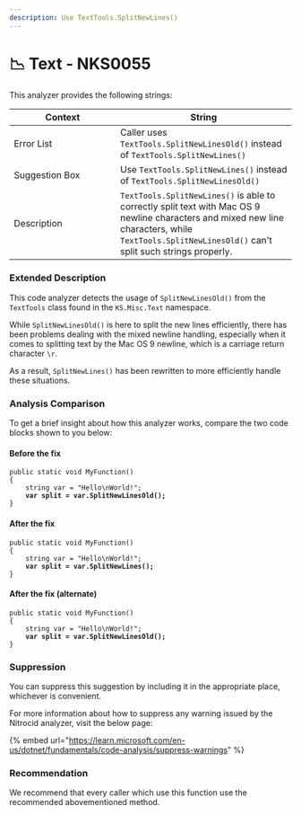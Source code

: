 ```yaml
---
description: Use TextTools.SplitNewLines()
---
```


# 📉 Text - NKS0055

This analyzer provides the following strings:

<table><thead><tr><th width="174">Context</th><th>String</th></tr></thead><tbody><tr><td>Error List</td><td>Caller uses <code>TextTools.SplitNewLinesOld()</code> instead of <code>TextTools.SplitNewLines()</code></td></tr><tr><td>Suggestion Box</td><td>Use <code>TextTools.SplitNewLines()</code> instead of <code>TextTools.SplitNewLinesOld()</code></td></tr><tr><td>Description</td><td><code>TextTools.SplitNewLines()</code> is able to correctly split text with Mac OS 9 newline characters and mixed new line characters, while <code>TextTools.SplitNewLinesOld()</code> can't split such strings properly.</td></tr></tbody></table>

### Extended Description

This code analyzer detects the usage of `SplitNewLinesOld()` from the `TextTools` class found in the `KS.Misc.Text` namespace.

While `SplitNewLinesOld()` is here to split the new lines efficiently, there has been problems dealing with the mixed newline handling, especially when it comes to splitting text by the Mac OS 9 newline, which is a carriage return character `\r`.

As a result, `SplitNewLines()` has been rewritten to more efficiently handle these situations.

### Analysis Comparison

To get a brief insight about how this analyzer works, compare the two code blocks shown to you below:

#### Before the fix

<pre class="language-csharp" data-title="Somewhere in your mod code..." data-line-numbers><code class="lang-csharp">public static void MyFunction()
{
    string var = "Hello\nWorld!";
<strong>    var split = var.SplitNewLinesOld();
</strong>}
</code></pre>

#### After the fix

<pre class="language-csharp" data-title="Somewhere in your mod code..." data-line-numbers><code class="lang-csharp">public static void MyFunction()
{
    string var = "Hello\nWorld!";
<strong>    var split = var.SplitNewLines();
</strong>}
</code></pre>

#### After the fix (alternate)

<pre class="language-csharp" data-title="Somewhere in your mod code" data-line-numbers><code class="lang-csharp">public static void MyFunction()
{
    string var = "Hello\nWorld!";
<strong>    var split = var.SplitNewLinesOld();
</strong>}
</code></pre>

### Suppression

You can suppress this suggestion by including it in the appropriate place, whichever is convenient.

For more information about how to suppress any warning issued by the Nitrocid analyzer, visit the below page:

{% embed url="https://learn.microsoft.com/en-us/dotnet/fundamentals/code-analysis/suppress-warnings" %}

### Recommendation

We recommend that every caller which use this function use the recommended abovementioned method.
